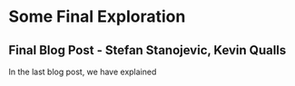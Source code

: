# Some Final Exploration 
## Final Blog Post - Stefan Stanojevic, Kevin Qualls

In the last blog post, we have explained 
